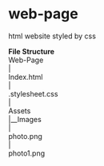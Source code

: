 # web-page
html website styled by css

**File Structure**<br>
Web-Page<br>
 |<br>
 Index.html<br>
 |<br>
 .stylesheet.css<br>
 |<br>
 Assets<br>
 |__Images<br>
        |<br>
        photo.png<br>
        |<br>
        photo1.png<br>
